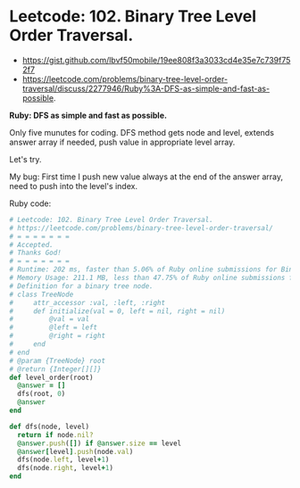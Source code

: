 # Leetcode: 102. Binary Tree Level Order Traversal.

- https://gist.github.com/lbvf50mobile/19ee808f3a3033cd4e35e7c739f752f7
- https://leetcode.com/problems/binary-tree-level-order-traversal/discuss/2277946/Ruby%3A-DFS-as-simple-and-fast-as-possible.

**Ruby: DFS as simple and fast as possible.**

Only five munutes for coding. DFS method gets node and level, extends answer array if needed, push value in appropriate level array.

Let's try.

My bug: First time I push new value always at the end of the answer array, need to push into the level's index.

Ruby code:
```Ruby
# Leetcode: 102. Binary Tree Level Order Traversal.
# https://leetcode.com/problems/binary-tree-level-order-traversal/
# = = = = = = =
# Accepted.
# Thanks God!
# = = = = = = =
# Runtime: 202 ms, faster than 5.06% of Ruby online submissions for Binary Tree Level Order Traversal.
# Memory Usage: 211.1 MB, less than 47.75% of Ruby online submissions for Binary Tree Level Order Traversal.
# Definition for a binary tree node.
# class TreeNode
#     attr_accessor :val, :left, :right
#     def initialize(val = 0, left = nil, right = nil)
#         @val = val
#         @left = left
#         @right = right
#     end
# end
# @param {TreeNode} root
# @return {Integer[][]}
def level_order(root)
  @answer = []
  dfs(root, 0)
  @answer
end

def dfs(node, level)
  return if node.nil?
  @answer.push([]) if @answer.size == level
  @answer[level].push(node.val)
  dfs(node.left, level+1)
  dfs(node.right, level+1)
end
```
